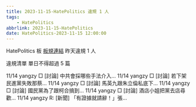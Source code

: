 ```yaml
---
title: 2023-11-15-HatePolitics 違規 1 人
tags:
    - HatePolitics
abbrlink: 2023-11-15-HatePolitics
date: HatePolitics-2023-11-15 12:00:00
---
```

HatePolitics 板 [板規連結](https://www.ptt.cc/bbs/HatePolitics/M.1617115262.A.D60.html)
昨天違規 1 人
<!-- more -->

違規清單
單日不得超過 5 篇

11/14 yangzy □ [討論] 中共會採哪些手法介入…
11/14 yangzy □ [討論] 若下架民進黨失敗那蔡…
11/14 yangzy □ [討論] 馬英九跟朱立倫私底下…
11/14 yangzy □ [討論] 國民黨為了跟柯合搞到…
11/14 yangzy □ [討論] 酒店小姐把黨去店尋歡…
11/14 yangzy R: [新聞] 「有證據就請辭！」張…